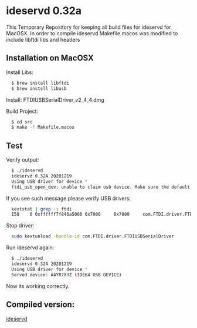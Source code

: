 # ideservd 0.32a

This Temporary Repository for keeping all build files for ideservd for MacOSX.
In order to compile ideservd Makefile.macos was modified to include libftdi libs and headers

## Installation on MacOSX
  
Install Libs:

```bash
  $ brew install libftdi
  $ brew instsll libusb
```

Install: FTDIUSBSerialDriver_v2_4_4.dmg
  
Build Project:
```bash  
  $ cd src
  $ make -f Makefile.macos
```  
## Test 

  Verify output:
```bash
  $ ./ideservd
  ideservd 0.32A 20201219
  Using USB driver for device *
  ftdi_usb_open_dev: unable to claim usb device. Make sure the default FTDI driver is not in use
```  
If you see such message please verify USB drivers:
```bash
  kextstat | grep -i ftdi
  158    0 0xffffff7f846a5000 0x7000     0x7000     com.FTDI.driver.FTDIUSBSerialDriver (2.4.4) B137605C-32D8-3E81-89B6-E1F8039FC427 <88 62 6 5 3 1>
```  
Stop driver:
```bash
  sudo kextunload -bundle-id com.FTDI.driver.FTDIUSBSerialDriver
```  
Run ideservd again:
```bash
  $ ./ideservd
  ideservd 0.32A 20201219
  Using USB driver for device *
  Served device: A4YR7X3Z (IDE64 USB DEVICE)
```  
Now its working correctly.  

## Compiled version:

[ideservd](src/ideservd)
